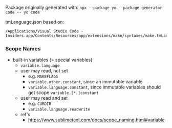 
Package originally generated with: `npx --package yo --package generator-code -- yo code`

tmLanguage.json based on:
```
/Applications/Visual Studio Code - Insiders.app/Contents/Resources/app/extensions/make/syntaxes/make.tmLanguage.json
```

### Scope Names

* built-in variables (= special variables)
  * `variable.language`
  * user may read, not set
    * e.g. `MAKEFLAGS`
    * `variable.other.constant`, since an immutable variable
    * `variable.language.constant`, since immutable variables should get scope `variable.[*.]constant`
  * user may read and set
    * e.g. `CURDIR`
    * `variable.language.readwrite`
  * ref's
    * https://www.sublimetext.com/docs/scope_naming.html#variable
